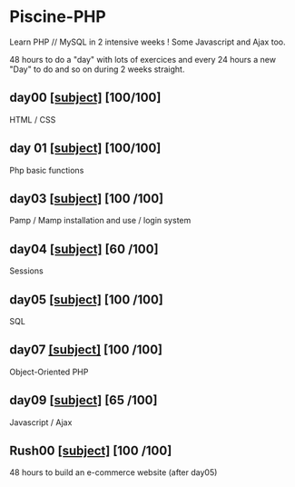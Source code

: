 # Piscine-PHP
Learn PHP // MySQL in 2 intensive weeks ! Some Javascript and Ajax too.

48 hours to do a "day" with lots of exercices and every 24 hours a new "Day" to do and so on during 2 weeks straight.

## day00 [[subject]](https://github.com/aureleguitard/Piscine-PHP/blob/master/day00/j00.pdf) [100/100]

HTML / CSS

## day 01 [[subject]](https://github.com/aureleguitard/Piscine-PHP/blob/master/day01/j01.pdf) [100/100]

Php basic functions

## day03 [[subject]](https://github.com/aureleguitard/Piscine-PHP/blob/master/day03/j03.pdf) [100 /100]

Pamp / Mamp installation and use / login system

## day04 [[subject]](https://github.com/aureleguitard/Piscine-PHP/blob/master/day04/j04.pdf) [60 /100]

Sessions

## day05 [[subject]](https://github.com/aureleguitard/Piscine-PHP/blob/master/day05/j05.pdf) [100 /100]

SQL

## day07 [[subject]](https://github.com/aureleguitard/Piscine-PHP/blob/master/day07/j07.fr.pdf) [100 /100]

Object-Oriented PHP

## day09 [[subject]](https://github.com/aureleguitard/Piscine-PHP/blob/master/day09/j09.pdf) [65 /100]

Javascript / Ajax

## Rush00 [[subject]](https://github.com/aureleguitard/Piscine-PHP/blob/master/Rush00/rush0.pdf) [100 /100]

48 hours to build an e-commerce website (after day05)

